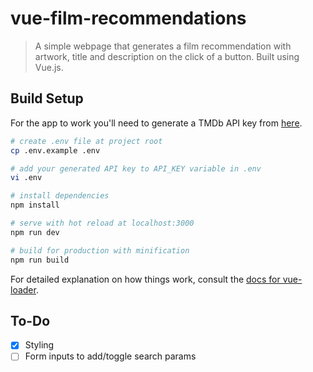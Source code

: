 # vue-film-recommendations

> A simple webpage that generates a film recommendation with artwork, title and description on the click of a button. Built using Vue.js.

## Build Setup

For the app to work you'll need to generate a TMDb API key from [here](https://www.themoviedb.org/).

``` bash
# create .env file at project root
cp .env.example .env

# add your generated API key to API_KEY variable in .env
vi .env

# install dependencies
npm install

# serve with hot reload at localhost:3000
npm run dev

# build for production with minification
npm run build
```

For detailed explanation on how things work, consult the [docs for vue-loader](http://vuejs.github.io/vue-loader).

## To-Do

- [x] Styling
- [ ] Form inputs to add/toggle search params
